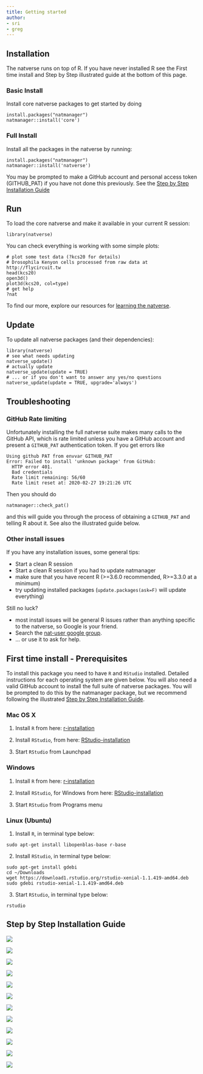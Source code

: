 ```yaml
---
title: Getting started
author:
- sri
- greg
---
```


## Installation

The natverse runs on top of R. If you have never installed R see the First time
install and Step by Step illustrated guide at the bottom of this page.

### Basic Install
Install core natverse packages to get started by doing
```
install.packages("natmanager")
natmanager::install('core')
```

### Full Install
Install all the packages in the natverse by running:
```
install.packages("natmanager")
natmanager::install('natverse')
```

You may be prompted to make a GitHub account and personal access token 
(GITHUB_PAT) if you have not done this previously. See the [Step by Step Installation Guide](#step-by-step-installation-guide)

## Run
To load the core natverse and make it available in your current R session:
```
library(natverse)
```
You can check everything is working with some simple plots:
```
# plot some test data (?kcs20 for details)
# Drosophila Kenyon cells processed from raw data at http://flycircuit.tw
head(kcs20)
open3d()
plot3d(kcs20, col=type)
# get help
?nat
```
To find our more, explore our resources for [learning the natverse](learn/).
  
## Update
To update all natverse packages (and their dependencies):

```
library(natverse)
# see what needs updating
natverse_update()
# actually update
natverse_update(update = TRUE)
# ... or if you don't want to answer any yes/no questions
natverse_update(update = TRUE, upgrade='always')
```
## Troubleshooting

### GitHub Rate limiting

Unfortunately installing the full natverse suite makes many calls to the GitHub
API, which is rate limited unless you have a GitHub account and present a
`GITHUB_PAT` authentication token. If you get errors like 

```
Using github PAT from envvar GITHUB_PAT
Error: Failed to install 'unknown package' from GitHub:
  HTTP error 401.
  Bad credentials
  Rate limit remaining: 56/60
  Rate limit reset at: 2020-02-27 19:21:26 UTC
```

Then you should do

```
natmanager::check_pat()
``` 

and this will guide you through the process of obtaining a `GITHUB_PAT` and
telling R about it. See also the illustrated guide below.

### Other install issues

If you have any installation issues, some general tips:

* Start a clean R session
* Start a clean R session if you had to update natmanager
* make sure that you have recent R (>=3.6.0 recommended, R>=3.3.0 at a minimum)
* try updating installed packages (`update.packages(ask=F)` will update everything)

Still no luck?

* most install issues will be general R issues rather than anything
  specific to the natverse, so Google is your friend.
* Search the [nat-user google group](https://groups.google.com/forum/#!forum/nat-user).
* ... or use it to ask for help.

## First time install - Prerequisites
To install this package you need to have `R` and `RStudio` installed. Detailed
instructions for each operating system are given below. You will also need a
valid GitHub account to install the full suite of natverse packages. You will be
prompted to do this by the natmanager package, but we recommend following the
illustrated [Step by Step Installation Guide](#step-by-step-installation-guide).

### Mac OS X
1. Install `R` from here:
[r-installation](http://cloud.r-project.org/bin/macosx/)


2. Install `RStudio`, from here:
[RStudio-installation](https://rstudio.com/products/rstudio/download/#download)


3. Start `RStudio` from Launchpad

### Windows
1. Install `R` from here:
[r-installation](http://cloud.r-project.org/bin/windows/base/)


2. Install `RStudio`, for Windows from here:
[RStudio-installation](https://rstudio.com/products/rstudio/download/#download)


3. Start `RStudio` from Programs menu

### Linux (Ubuntu)
1. Install `R`, in terminal type below:
```{r, engine = 'bash', eval = FALSE}
sudo apt-get install libopenblas-base r-base
```


2. Install `RStudio`, in terminal type below:
```{r, engine = 'bash', eval = FALSE}
sudo apt-get install gdebi
cd ~/Downloads
wget https://download1.rstudio.org/rstudio-xenial-1.1.419-amd64.deb
sudo gdebi rstudio-xenial-1.1.419-amd64.deb
```


3. Start `RStudio`, in terminal type below:
```{r, engine = 'bash', eval = FALSE}
rstudio
```

## Step by Step Installation Guide

![](/images/installation_images/Step0.png)

![](/images/installation_images/Step1.png)

![](/images/installation_images/Step2.png)

![](/images/installation_images/Step3.png)

![](/images/installation_images/Step4.png)

![](/images/installation_images/Step5.png)

![](/images/installation_images/Step6.png)

![](/images/installation_images/Step7.png)

![](/images/installation_images/Step8.png)

![](/images/installation_images/Step9.png)

![](/images/installation_images/Step10.png)

![](/images/installation_images/Step11.png)


